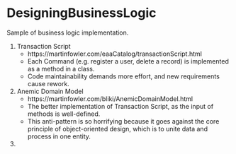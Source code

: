 # DesigningBusinessLogic
Sample of business logic implementation.

1. Transaction Script
   <ul>
   <li>https://martinfowler.com/eaaCatalog/transactionScript.html</li>
   <li>Each Command (e.g. register a user, delete a record) is implemented as a method in a class.</li>
      <li> Code maintainability demands more effort, and new requirements cause rework. </li>
   </ul>
2. Anemic Domain Model
   <ul>
   <li>https://martinfowler.com/bliki/AnemicDomainModel.html</li>
   <li>The better implementation of Transaction Script, as the input of methods is well-defined.</li>
      <li> This anti-pattern is so horrifying because it goes against the core principle of object-oriented design, which is to unite data and process in one entity. </li>
   </ul>
4. 
